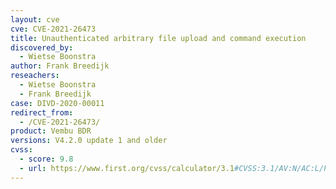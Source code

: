 ```yaml
---
layout: cve
cve: CVE-2021-26473
title: Unauthenticated arbitrary file upload and command execution
discovered_by:
  - Wietse Boonstra
author: Frank Breedijk
reseachers:
  - Wietse Boonstra
  - Frank Breedijk
case: DIVD-2020-00011
redirect_from:
  - /CVE-2021-26473/
product: Vembu BDR
versions: V4.2.0 update 1 and older
cvss:
  - score: 9.8
  - url: https://www.first.org/cvss/calculator/3.1#CVSS:3.1/AV:N/AC:L/PR:N/UI:N/S:U/C:H/I:H/A:H
---
```


